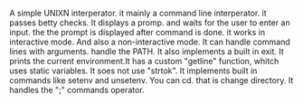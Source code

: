 A simple UNIXN  interperator. it mainly a command line interperator.
it passes betty checks. It displays a promp. and waits for the user to enter an input. the the prompt is displayed after command is done. it works in interactive mode. And also a non-interactive mode. It can handle command lines with arguments. handle the PATH. It also implements a built in exit. It prints the current environment.It has a custom "getline" function, whitch uses static variables. It soes not use "strtok".
It implements built in commands like setenv and unsetenv. You can cd. that is change directory. It handles the ";" commands operator.
 
